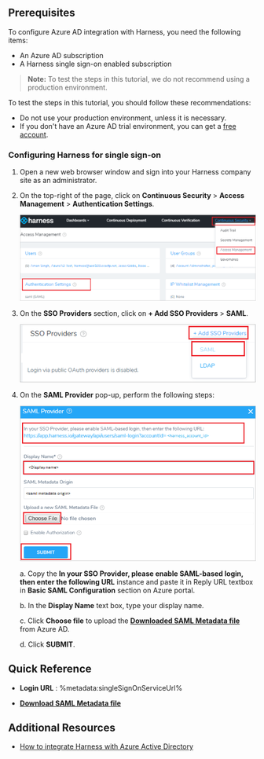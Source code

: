 ## Prerequisites

To configure Azure AD integration with Harness, you need the following items:

- An Azure AD subscription
- A Harness single sign-on enabled subscription

> **Note:**
> To test the steps in this tutorial, we do not recommend using a production environment.

To test the steps in this tutorial, you should follow these recommendations:

- Do not use your production environment, unless it is necessary.
- If you don't have an Azure AD trial environment, you can get a [free account](https://azure.microsoft.com/free/).

### Configuring Harness for single sign-on

1. Open a new web browser window and sign into your Harness company site as an administrator.

1. On the top-right of the page, click on **Continuous Security** > **Access Management** > **Authentication Settings**.

	![Harness configuration](./media/configure01.png)

1. On the **SSO Providers** section, click on **+ Add SSO Providers** > **SAML**.

	![Harness configuration](./media/configure03.png)

1. On the **SAML Provider** pop-up, perform the following steps:

	![Harness configuration](./media/configure02.png)

    a. Copy the **In your SSO Provider, please enable SAML-based login, then enter the following URL** instance and paste it in Reply URL textbox in **Basic SAML Configuration** section on Azure portal.

	b. In the **Display Name** text box, type your display name.

	c. Click **Choose file** to upload the **[Downloaded SAML Metadata file](%metadata:metadataDownloadUrl%)** from Azure AD.

	d. Click **SUBMIT**.

## Quick Reference

* **Login URL** : %metadata:singleSignOnServiceUrl%

* **[Download SAML Metadata file](%metadata:metadataDownloadUrl%)**

## Additional Resources

* [How to integrate Harness with Azure Active Directory](https://docs.microsoft.com/azure/active-directory/saas-apps/harness-tutorial)
